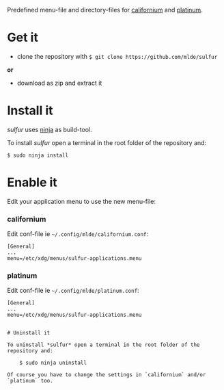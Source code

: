 Predefined menu-file and directory-files for [californium](https://github.com/mlde/californium) and [platinum](https://github.com/mlde/platinum).


# Get it

- clone the repository with `$ git clone https://github.com/mlde/sulfur` 

**or** 

- download as zip and extract it


# Install it

*sulfur* uses [ninja](https://github.com/ninja-build/ninja) as build-tool. 

To install *sulfur* open a terminal in the root folder of the repository and:

	$ sudo ninja install


# Enable it

Edit your application menu to use the new menu-file:

### californium

Edit conf-file ie `~/.config/mlde/californium.conf`:

```
[General]
...
menu=/etc/xdg/menus/sulfur-applications.menu
```

### platinum

Edit conf-file ie `~/.config/mlde/platinum.conf`:

```
[General]
...
menu=/etc/xdg/menus/sulfur-applications.menu


# Uninstall it

To uninstall *sulfur* open a terminal in the root folder of the repository and:

	$ sudo ninja uninstall

Of course you have to change the settings in `californium` and/or `platinum` too.